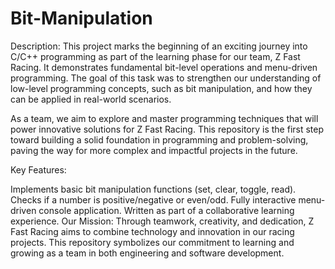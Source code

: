 # Bit-Manipulation
Description:
This project marks the beginning of an exciting journey into C/C++ programming as part of the learning phase for our team, Z Fast Racing. It demonstrates fundamental bit-level operations and menu-driven programming. The goal of this task was to strengthen our understanding of low-level programming concepts, such as bit manipulation, and how they can be applied in real-world scenarios.

As a team, we aim to explore and master programming techniques that will power innovative solutions for Z Fast Racing. This repository is the first step toward building a solid foundation in programming and problem-solving, paving the way for more complex and impactful projects in the future.

Key Features:

Implements basic bit manipulation functions (set, clear, toggle, read).
Checks if a number is positive/negative or even/odd.
Fully interactive menu-driven console application.
Written as part of a collaborative learning experience.
Our Mission:
Through teamwork, creativity, and dedication, Z Fast Racing aims to combine technology and innovation in our racing projects. This repository symbolizes our commitment to learning and growing as a team in both engineering and software development.

